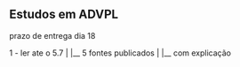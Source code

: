 ## Estudos em ADVPL

prazo de entrega dia 18 

1 - ler ate o 5.7 
    |
    |__ 5 fontes publicados
        |
        |__ com explicação